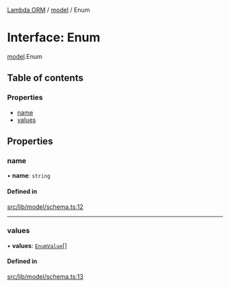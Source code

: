 [Lambda ORM](../README.md) / [model](../modules/model.md) / Enum

# Interface: Enum

[model](../modules/model.md).Enum

## Table of contents

### Properties

- [name](model.Enum.md#name)
- [values](model.Enum.md#values)

## Properties

### name

• **name**: `string`

#### Defined in

[src/lib/model/schema.ts:12](https://github.com/FlavioLionelRita/lambdaorm/blob/15e828d/src/lib/model/schema.ts#L12)

___

### values

• **values**: [`EnumValue`](model.EnumValue.md)[]

#### Defined in

[src/lib/model/schema.ts:13](https://github.com/FlavioLionelRita/lambdaorm/blob/15e828d/src/lib/model/schema.ts#L13)
